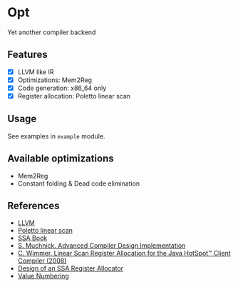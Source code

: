 # Opt
Yet another compiler backend

## Features
- [x] LLVM like IR
- [x] Optimizations: Mem2Reg
- [x] Code generation: x86_64 only
- [x] Register allocation: Poletto linear scan

## Usage
See examples in `example` module.

## Available optimizations
- Mem2Reg
- Constant folding & Dead code elimination

## References
- [LLVM](https://llvm.org/)
- [Poletto linear scan](https://dl.acm.org/doi/10.1145/237721.237727)
- [SSA Book](https://www.cs.utexas.edu/~lin/cs380c/wegman.pdf)
- [S. Muchnick. Advanced Compiler Design Implementation](https://www.amazon.com/Advanced-Compiler-Design-Implementation-Muchnick/dp/1558603204)
- [C. Wimmer. Linear Scan Register Allocation for the Java HotSpot™ Client Compiler (2008)](https://www.researchgate.net/publication/221012814_Linear_Scan_Register_Allocation_for_the_Java_HotSpot_Client_Compiler)
- [Design of an SSA Register Allocator](https://compilers.cs.uni-saarland.de/projects/ssara/hack_ssara_ssa09.pdf)
- [Value Numbering](https://softlib.rice.edu/pub/CRPC-TRs/reports/CRPC-TR94517-S.pdf)